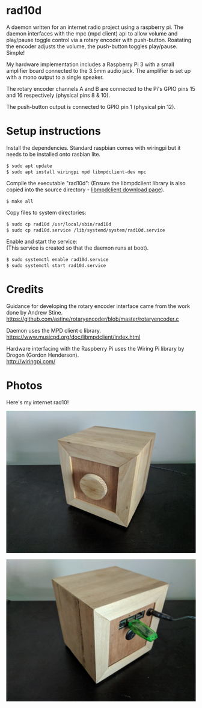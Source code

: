# rad10d
A daemon written for an internet radio project using a raspberry pi.  The daemon interfaces with the mpc (mpd client) api to allow volume and play/pause toggle control via a rotary encoder with push-button.  Roatating the encoder adjusts the volume, the push-button toggles play/pause.  Simple!  

My hardware implementation includes a Raspberry Pi 3 with a small amplifier board connected to the 3.5mm audio jack.  The amplifier is set up with a mono output to a single speaker.  

The rotary encoder channels A and B are connected to the Pi's GPIO pins 15 and 16 respectively (physical pins 8 & 10).  

The push-button output is connected to GPIO pin 1 (physical pin 12).

# Setup instructions
Install the dependencies.  Standard raspbian comes with wiringpi but it needs to be installed onto rasbian lite.
```
$ sudo apt update
$ sudo apt install wiringpi mpd libmpdclient-dev mpc
```
Compile the executable "rad10d":
(Ensure the libmpdclient library is also copied into the source directory - [libmpdclient download page](https://musicpd.org/libs/libmpdclient/)).
```
$ make all
```
Copy files to system directories:
```
$ sudo cp rad10d /usr/local/sbin/rad10d
$ sudo cp rad10d.service /lib/systemd/system/rad10d.service
```
Enable and start the service:  
(This service is created so that the daemon runs at boot).
```
$ sudo systemctl enable rad10d.service
$ sudo systemctl start rad10d.service
```
# Credits
Guidance for developing the rotary encoder interface came from the work done by Andrew Stine.  
https://github.com/astine/rotaryencoder/blob/master/rotaryencoder.c

Daemon uses the MPD client c library.  
https://www.musicpd.org/doc/libmpdclient/index.html

Hardware interfacing with the Raspberry Pi uses the Wiring Pi library by Drogon (Gordon Henderson).  
http://wiringpi.com/

# Photos
Here's my internet rad10!

![rad10 Front View,](photos/rad10_front.jpg)

![rad10 Back View,](photos/rad10_back.jpg)
